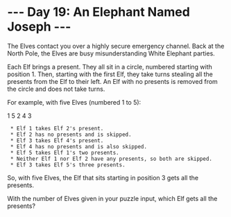 # --- Day 19: An Elephant Named Joseph ---

   The Elves contact you over a highly secure emergency channel. Back at the
   North Pole, the Elves are busy misunderstanding White Elephant parties.

   Each Elf brings a present. They all sit in a circle, numbered starting
   with position 1. Then, starting with the first Elf, they take turns
   stealing all the presents from the Elf to their left. An Elf with no
   presents is removed from the circle and does not take turns.

   For example, with five Elves (numbered 1 to 5):

   1
 5   2
  4 3

     * Elf 1 takes Elf 2's present.
     * Elf 2 has no presents and is skipped.
     * Elf 3 takes Elf 4's present.
     * Elf 4 has no presents and is also skipped.
     * Elf 5 takes Elf 1's two presents.
     * Neither Elf 1 nor Elf 2 have any presents, so both are skipped.
     * Elf 3 takes Elf 5's three presents.

   So, with five Elves, the Elf that sits starting in position 3 gets all the
   presents.

   With the number of Elves given in your puzzle input, which Elf gets all
   the presents?

